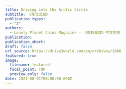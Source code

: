 ```yaml
---
title: Driving into the Arctic Circle
subtitle: 《寻北之旅》
publication_types:
  - "2"
authors:
  - Lonely Planet China Magazine — 《孤独星球》中文杂志
publication: 
publication_short: 
draft: false
url_source: https://drive2world.com/en/archives/1808
featured: true
image:
  filename: featured
  focal_point: TOP
  preview_only: false
date: 2021-08-01T00:00:00.000Z
---
```


